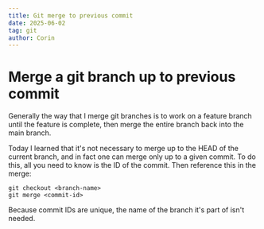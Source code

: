```yaml
---
title: Git merge to previous commit
date: 2025-06-02
tag: git
author: Corin
---
```


# Merge a git branch up to previous commit

Generally the way that I merge git branches is to work on a feature branch until the feature is complete, then merge the entire branch back into the main branch. 

Today I learned that it's not necessary to merge up to the HEAD of the current branch, and in fact one can merge only up to a given commit. To do this, all you need to know is the ID of the commit. Then reference this in the merge:

```git
git checkout <branch-name>
git merge <commit-id>
```
Because commit IDs are unique, the name of the branch it's part of isn't needed.
